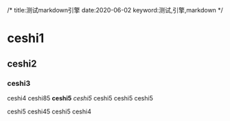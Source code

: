/*
title:测试markdown引擎
date:2020-06-02
keyword:测试,引擎,markdown
*/

# ceshi1
## ceshi2
### ceshi3
ceshi4
ceshi85
**ceshi5**
*ceshi5*
ceshi5
ceshi5
ceshi5

ceshi5
ceshi45
ceshi5
ceshi4
